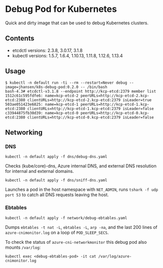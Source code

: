 # Debug Pod for Kubernetes

Quick and dirty image that can be used to debug Kubernetes clusters.

## Contents

* etcdctl versions: 2.3.8, 3.0.17, 3.1.8
* kubectl versions: 1.5.7, 1.6.4, 1.10.13, 1.11.8, 1.12.6, 1.13.4

## Usage

```
$ kubectl -n default run -ti --rm --restart=Never debug --image=jhansen/k8s-debug-pod:0.2.0 -- /bin/bash
bash-4.3# etcdctl-v3.1.8 --endpoint http://kcp-etcd:2379 member list
1512c61c595fdfe6: name=kcp-etcd-2 peerURLs=http://kcp-etcd-2.kcp-etcd:2380 clientURLs=http://kcp-etcd-2.kcp-etcd:2379 isLeader=true
503ae051423e6825: name=kcp-etcd-1 peerURLs=http://kcp-etcd-1.kcp-etcd:2380 clientURLs=http://kcp-etcd-1.kcp-etcd:2379 isLeader=false
c33944875fb30d39: name=kcp-etcd-0 peerURLs=http://kcp-etcd-0.kcp-etcd:2380 clientURLs=http://kcp-etcd-0.kcp-etcd:2379 isLeader=false
```

## Networking

### DNS

```console
kubectl -n default apply -f dns/debug-dns.yaml
```

Checks (kube/core)-dns, Azure internal DNS, and external DNS resolution for internal and external domains.

```console
kubectl -n default apply -f dns/sniff-dns.yaml
```

Launches a pod in the host namespace with `NET_ADMIN`, runs `tshark -f udp port 53` to catch all DNS requests leaving the host.

### Ebtables

```console
kubectl -n default apply -f network/debug-ebtables.yaml
```

Dumps `ebtables -t nat -L`, `ebtables -L`, `arp -na`, and the last 200 lines of `azure-cnimonitor.log` on a loop of `POD_SLEEP_SECS`.

To check the status of `azure-cni-networkmonitor` this debug pod also mounts `/var/log`:

```console
kubectl exec <debug-ebtables-pod> -it cat /var/log/azure-cnimonitor.log
```
